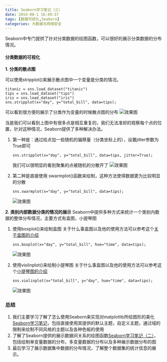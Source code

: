 ```yaml
---
title: Seaborn学习笔记（三）
date: 2019-08-1 16:49:37
tags: [数据可视化,Seaborn]
categories: 大数据与网络安全
---
```


Seaborn中专门提供了针对分类数据的绘图函数，可以很好的展示分类数据的分布情况。
#### 分类数据的可视化

**1. 分类的散点图**

可以使用stripplot()来展示散点图中一个变量是分类的情况。

```
titanic = sns.load_dataset("titanic")
tips = sns.load_dataset("tips")
iris = sns.load_dataset("iris")
sns.stripplot(x="day", y="total_bill", data=tips);
```
可以看到很方便的展示了分类作为变量的时候散点图的分布
![效果图](https://img-blog.csdn.net/20180531200720710)

当是我们可以看到上图中有很多点是相互重复的，我们无法准却的观察每个点的位置，针对这种情况，Seaborn提供了多种解决办法。

1.  第一种是：通过给点加一些随机的偏移量（分类坐标上的），设置jitter参数为True即可

	```
	sns.stripplot(x="day", y="total_bill", data=tips, jitter=True);
	```
	我们可以很明显的看到聚集的点被随机的分散开了
	![效果图](https://img-blog.csdn.net/2018053120110783)
2. 第二种是直接使用 swarmplot()函数来绘制，这种方法使得数据更为比较明显的分散
	
	```
	sns.swarmplot(x="day", y="total_bill", data=tips);
	```
	![效果图](https://img-blog.csdn.net/20180531201518915)

**2. 类别内部数据分类的情况的展示**
Seaborn中提供多种方式来统计一个类别内数据的整体分布情况，主要方式有盒图，小提琴图

1. 使用boxplot()来绘制盒图
	关于什么事盒图以及他的使用方法可以参考这个[关于盒图的介绍](https://baike.baidu.com/item/%E7%9B%92%E5%9B%BE/8594518?fr=aladdin)
	
	```
	sns.boxplot(x="day", y="total_bill", hue="time", data=tips);
	```
	![效果图](https://img-blog.csdn.net/20180531202338399)

2.  使用violinplot()来绘制小提琴图
	关于什么事盒图以及他的使用方法可以参考这个[小提琴图的介绍](http://www.mamicode.com/info-detail-1899511.html)
	
	```
	sns.violinplot(x="total_bill", y="day", hue="time", data=tips);
	```
	![效果图](https://img-blog.csdn.net/20180531202815915)

### 总结
1.  我们主要学习了解了怎么使用Seaborn来实现对matplotlib所绘图形的美化[Seaborn学习笔记](https://blog.csdn.net/wqc_CSDN/article/details/80515920)，包括直接使用其提供的默认主题，自定义主题，通过域的限制来绘制不同风格的主题以及各种色板的使用
2.  了解了Seaborn提供的展示数据间关系的绘图函数[Seaborn学习笔记（二）](https://blog.csdn.net/wqc_CSDN/article/details/80524487)，包括绘制单变量数据的分布，多变量数据的分布以及多种展示数据分布的图
3. 最后学习了展示数据集中数据的分布情况，了解整个数据集的统计信息的展示。

